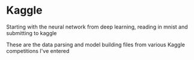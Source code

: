 # Kaggle
Starting with the neural network from deep learning, reading in mnist and submitting to kaggle


These are the data parsing and model building files from various Kaggle competitions I've entered
